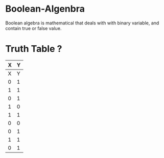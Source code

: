 # Boolean-Algenbra

Boolean algebra is mathematical that deals with with binary variable, and contain true or false value. 


# Truth Table ?

| X | Y|
| --------------- | --------------- |
| X | Y | Z|
| 0 | 1| 
| 1 | 1 | 
|0 | 1| 
|1 |0| 
| 1 |1| 
| 0 | 0 | 
| 0 | 1 | 
| 1| 1 | 
 |0| 1| 

